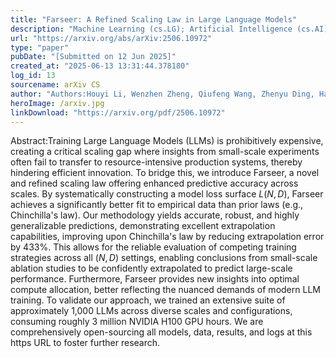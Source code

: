 ```yaml
---
title: "Farseer: A Refined Scaling Law in Large Language Models"
description: "Machine Learning (cs.LG); Artificial Intelligence (cs.AI)"
url: "https://arxiv.org/abs/arXiv:2506.10972"
type: "paper"
pubDate: "[Submitted on 12 Jun 2025]"
created_at: "2025-06-13 13:31:44.378180"
log_id: 13
sourcename: arXiv CS
author: "Authors:Houyi Li, Wenzhen Zheng, Qiufeng Wang, Zhenyu Ding, Haoying Wang, Zili Wang, Shijie Xuyang, Ning Ding, Shuigeng Zhou, Xiangyu Zhang, Daxin Jiang"
heroImage: /arxiv.jpg
linkDownload: "https://arxiv.org/pdf/2506.10972"
---
```


Abstract:Training Large Language Models (LLMs) is prohibitively expensive, creating a critical scaling gap where insights from small-scale experiments often fail to transfer to resource-intensive production systems, thereby hindering efficient innovation. To bridge this, we introduce Farseer, a novel and refined scaling law offering enhanced predictive accuracy across scales. By systematically constructing a model loss surface $L(N,D)$, Farseer achieves a significantly better fit to empirical data than prior laws (e.g., Chinchilla's law). Our methodology yields accurate, robust, and highly generalizable predictions, demonstrating excellent extrapolation capabilities, improving upon Chinchilla's law by reducing extrapolation error by 433\%. This allows for the reliable evaluation of competing training strategies across all $(N,D)$ settings, enabling conclusions from small-scale ablation studies to be confidently extrapolated to predict large-scale performance. Furthermore, Farseer provides new insights into optimal compute allocation, better reflecting the nuanced demands of modern LLM training. To validate our approach, we trained an extensive suite of approximately 1,000 LLMs across diverse scales and configurations, consuming roughly 3 million NVIDIA H100 GPU hours. We are comprehensively open-sourcing all models, data, results, and logs at this https URL to foster further research.
